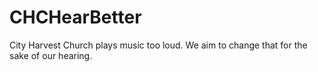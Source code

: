# CHCHearBetter
City Harvest Church plays music too loud. We aim to change that for the sake of our hearing.

